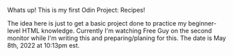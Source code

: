 Whats up! This is my first Odin Project: Recipes!

The idea here is just to get a basic project done to practice my beginner-level HTML knowledge. Currently I'm watching Free Guy on the second monitor while I'm writing this and preparing/planing for this. The date is May 8th, 2022 at 10:13pm est.  